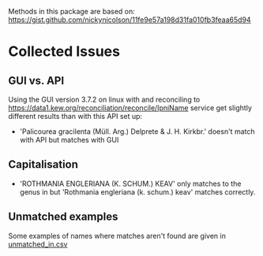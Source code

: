 Methods in this package are based on: https://gist.github.com/nickynicolson/11fe9e57a198d31fa010fb3feaa65d94

# Collected Issues
## GUI vs. API

Using the GUI version 3.7.2 on linux with and reconciling
to  https://data1.kew.org/reconciliation/reconcile/IpniName service
get slightly different results than with this API set up:

* 'Palicourea gracilenta (Müll. Arg.) Delprete & J. H. Kirkbr.' doesn't match with API but matches with GUI

## Capitalisation

* 'ROTHMANIA ENGLERIANA (K. SCHUM.) KEAV' only matches to the genus in but 'Rothmania engleriana (k. schum.)
  keav' matches correctly.

## Unmatched examples
Some examples of names where matches aren't found are given in [unmatched_in.csv](unittests%2Ftest_inputs%2Funmatched_in.csv)
